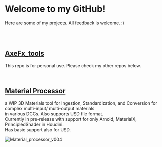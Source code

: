 # Welcome to my GitHub!
 Here are some of my projects. All feedback is welcome. :)

<br/>
<br/>


## [AxeFx_tools](https://github.com/Ahmed-Hindy/AxeFx_tools)
This repo is for personal use. Please check my other repos below.

<br/>


## [Material Processor](https://github.com/Ahmed-Hindy/Materials-Processor)
a WIP 3D Materials tool for Ingestion, Standardization, and Conversion for complex multi-input/ multi-output materials\
in various DCCs. Also supports USD file format.\
Currently in pre-release with support for only Arnold, MaterialX, PrincipledShader in Houdini.\
Has basic support also for USD.

![Material_processor_v004](https://github.com/Ahmed-Hindy/AxeFx_tools/assets/23151881/0a330312-8809-44bf-b6a9-35e233c57eda)
